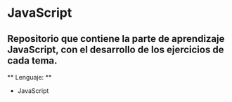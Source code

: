 # JavaScript
Repositorio que contiene la parte de aprendizaje JavaScript, con el desarrollo de los ejercicios de cada tema.
---
** Lenguaje: ** 
- JavaScript
